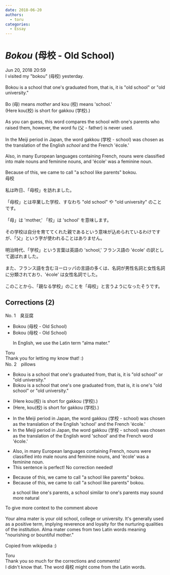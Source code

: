 ```yaml
---
date: 2018-06-20
authors:
  - toru
categories:
  - Essay
---
```


<h1 id="subject_show"><strong><em>Bokou</strong></em> (母校 - Old School)</h1>
<div class="date">Jun 20, 2018 20:59</div>
<div id="post"><div id="body_show_ori">
I visited my "bokou" (母校) yesterday.<br/><br/>Bokou is a school that one's graduated from, that is, it is "old school" or "old university."<br/><br/>Bo (母) means <em>mother</em> and kou (校) means 'school.'<br/>(Here kou(校) is short for gakkou (学校).)<br/><br/>As you can guess, this word compares the school with one's parents who raised them, however, the word fu (父 - father) is never used.<br/><br/>In the Meiji period in Japan, the word gakkou (学校 - school) was chosen as the translation of the English <em>school</em> and the French 'école.'<br/><br/>Also, in many European languages containing French, nouns were classified into male nouns and feminine nouns, and 'école' was a feminine noun.<br/><br/>Because of this, we came to call "a school like parents" bokou.
</div></div>

<!-- more -->

<div id="post_ja"><div id="body_show_mo">
母校<br/><br/>私は昨日、「母校」を訪れました。<br/><br/>「母校」とは卒業した学校、すなわち "old school" や "old university" のことです。<br/><br/>「母」は 'mother,' 「校」は 'school' を意味します。<br/><br/>その学校は自分を育ててくれた親であるという意味が込められているわけですが、「父」という字が使われることはありません。<br/><br/>明治時代、「学校」という言葉は英語の 'school,' フランス語の 'école' の訳として選ばれました。<br/><br/>また、フランス語を含むヨーロッパの言語の多くは、名詞が男性名詞と女性名詞に分類されており、'école' は女性名詞でした。<br/><br/>このことから、「親なる学校」のことを「母校」と言うようになったそうです。
</div></div>

## Corrections (2)
<div id="block"><div class="first_name"> No. 1　<span class="just_name">臭豆腐</span></div><div id="block2">
<ul class="correction_field">
<li class="incorrect">Bokou (母校 - Old School)</li>
<li class="corrected correct">
Bokou (母校 - Old School)
<p class="correction_comment">In English, we use the Latin term “alma mater.”</p>
</li>
</ul>
</div><div class="name"><span class="just_name">Toru</span><br>
Thank you for letting my know that! :)
</div>
</div>
<div id="block"><div class="first_name"> No. 2　<span class="just_name">pillows</span></div><div id="block2">
<ul class="correction_field">
<li class="incorrect">Bokou is a school that one's graduated from, that is, it is "old school" or "old university."</li>
<li class="corrected correct">
Bokou is a school that <span class="sline">one's</span> <span class="f_red">one </span>graduated from, that is, it is <span class="f_red">one's</span> "old school" or "old university."
</li>
</ul>
<ul class="correction_field">
<li class="incorrect">(Here kou(校) is short for gakkou (学校).)</li>
<li class="corrected correct">
(Here<span class="f_red">,</span> kou(校) is short for gakkou (学校).)
</li>
</ul>
<ul class="correction_field">
<li class="incorrect">In the Meiji period in Japan, the word gakkou (学校 - school) was chosen as the translation of the English 'school' and the French 'école.'</li>
<li class="corrected correct">
In the Meiji period in Japan, the word gakkou (学校 - school) was chosen as the translation of the English <span class="f_red">word</span> 'school' and the French <span class="f_red">word</span> 'école.'
</li>
</ul>
<ul class="correction_field">
<li class="incorrect">Also, in many European languages containing French, nouns were classified into male nouns and feminine nouns, and 'école' was a feminine noun.</li>
<li class="corrected perfect">This sentence is perfect! No correction needed!</li>
</ul>
<ul class="correction_field">
<li class="incorrect">Because of this, we came to call "a school like parents" bokou.</li>
<li class="corrected correct">
Because of this, we came to call "<span class="f_blue">a school like parents</span>" bokou.
<p class="correction_comment">a school like one's parents, a school similar to one's parents may sound more natural</p>
</li>
</ul>
<p class="comment_small">
 To give more context to the comment above
 <br/>
 <br/>
 Your alma mater is your old school, college or university. It's generally used as a positive term, implying reverence and loyalty for the nurturing qualities of the institution. Alma mater comes from two Latin words meaning "nourishing or bountiful mother."
 <br/>
 <br/>
 Copied from wikipedia :)
</p>

</div><div class="name"><span class="just_name">Toru</span><br>
Thank you so much for the corrections and comments!<br/>I didn't know that. The word 母校 might come from the Latin words.
</div>
</div>
